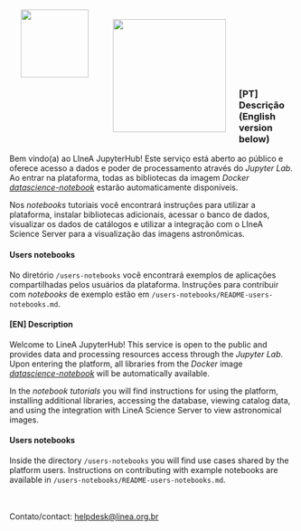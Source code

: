 <img align="left" src = https://www.linea.org.br/wp-content/themes/LIneA/imagens/logo-header.png width=120 style="padding: 20px"> <br> 
<img align="left" src = https://jupyter.org/assets/homepage/hublogo.svg width=200 style="padding: 20px">
<br> 
<br>
<br>
<br>
<br>
<br>
<br>



### [PT] Descrição (English version below)

Bem vindo(a) ao LIneA JupyterHub! Este serviço está aberto ao público e oferece acesso a dados e poder de processamento através do _Jupyter Lab_. Ao entrar na plataforma, todas as bibliotecas da imagem _Docker_ [_datascience-notebook_](https://github.com/jupyter/docker-stacks) estarão automaticamente disponíveis. 

Nos _notebooks_ tutoriais você encontrará instruções para utilizar a plataforma, instalar bibliotecas adicionais, acessar o banco de dados, visualizar os dados de catálogos e utilizar a integração com o LIneA Science Server para a visualização das imagens astronômicas. 

#### Users notebooks


No diretório `/users-notebooks` você encontrará exemplos de aplicações compartilhadas pelos usuários da plataforma. Instruções para contribuir com _notebooks_ de exemplo estão em `/users-notebooks/README-users-notebooks.md`.   

#### [EN] Description


Welcome to LineA JupyterHub! This service is open to the public and provides data and processing resources access through the _Jupyter Lab_. Upon entering the platform, all libraries from the _Docker_ image [_datascience-notebook_](https://github.com/jupyter/docker-stacks) will be automatically available.

In the _notebook tutorials_ you will find instructions for using the platform, installing additional libraries, accessing the database, viewing catalog data, and using the integration with LineA Science Server to view astronomical images.

#### Users notebooks

Inside the directory `/users-notebooks` you will find use cases shared by the platform users. Instructions on contributing with example notebooks are available in `/users-notebooks/README-users-notebooks.md`. 


<br> 
<br> 
Contato/contact: <a href="mailto:helpdesk@linea.org.br">helpdesk@linea.org.br</a>

